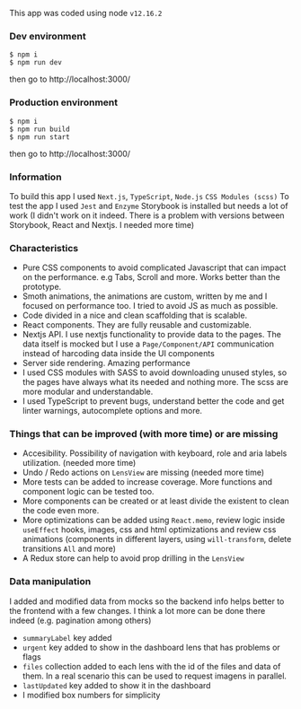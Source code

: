 This app was coded using node `v12.16.2`

### Dev environment

```
$ npm i
$ npm run dev
```

then go to http://localhost:3000/

### Production environment

```
$ npm i
$ npm run build
$ npm run start
```

then go to http://localhost:3000/


### Information

To build this app I used `Next.js`, `TypeScript`, `Node.js` `CSS Modules (scss)`
To test the app I used `Jest` and `Enzyme`
Storybook is installed but needs a lot of work (I didn't work on it indeed. There is a problem with versions between Storybook, React and Nextjs. I needed more time)

### Characteristics

- Pure CSS components to avoid complicated Javascript that can impact on the performance. e.g Tabs, Scroll and more. Works better than the prototype.
- Smoth animations, the animations are custom, written by me and I focused on performance too. I tried to avoid JS as much as possible.
- Code divided in a nice and clean scaffolding that is scalable.
- React components. They are fully reusable and customizable.
- Nextjs API. I use nextjs functionality to provide data to the pages. The data itself is mocked but I use a `Page/Component/API` communication instead of harcoding data inside the UI components
- Server side rendering. Amazing performance
- I used CSS modules with SASS to avoid downloading unused styles, so the pages have always what its needed and nothing more. The scss are more modular and understandable.
- I used TypeScript to prevent bugs, understand better the code and get linter warnings, autocomplete options and more.

### Things that can be improved (with more time) or are missing

- Accesibility. Possibility of navigation with keyboard, role and aria labels utilization. (needed more time)
- Undo / Redo actions on `LensView` are missing (needed more time)
- More tests can be added to increase coverage. More functions and component logic can be tested too.
- More components can be created or at least divide the existent to clean the code even more.
- More optimizations can be added using `React.memo`, review logic inside `useEffect` hooks, images, css and html optimizations and review css animations (components in different layers, using `will-transform`, delete transitions `All` and more)
- A Redux store can help to avoid prop drilling in the `LensView`


### Data manipulation
I added and modified data from mocks so the backend info helps better to the frontend with a few changes. I think a lot more can be done there indeed (e.g. pagination among others)

- `summaryLabel` key added
- `urgent` key added to show in the dashboard lens that has problems or flags
- `files` collection added to each lens with the id of the files and data of them. In a real scenario this can be used to request imagens in parallel.
- `lastUpdated` key added to show it in the dashboard
- I modified box numbers for simplicity
